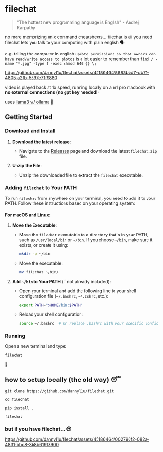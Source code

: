 # filechat

> "The hottest new programming language is English" - Andrej Karpathy

no more memorizing unix command cheatsheets... filechat is all you need  
filechat lets you talk to your computing with plain english 🗣️  

e.g. telling the computer in english `update permissions so that owners can have read/write access to photos` is a lot easier to remember than `find / -name "*.jpg" -type f -exec chmod 644 {} \;`

https://github.com/dannyl1u/filechat/assets/45186464/8883bbd7-db71-4805-a2fb-5597e71f9880

video is played back at 1x speed, running locally on a m1 pro macbook with **no external connections (no gpt key needed!)**

uses [llama3 w/ ollama](https://ollama.com/library/llama3) 🦙

## Getting Started

### Download and Install

1. **Download the latest release**:
   - Navigate to the [Releases](https://github.com/dannyl1u/filechat/releases) page and download the latest `filechat.zip` file.

2. **Unzip the File**:
   - Unzip the downloaded file to extract the `filechat` executable.

### Adding `filechat` to Your PATH

To run `filechat` from anywhere on your terminal, you need to add it to your PATH. Follow these instructions based on your operating system:

#### For macOS and Linux:

1. **Move the Executable**:
   - Move the `filechat` executable to a directory that's in your PATH, such as `/usr/local/bin` or `~/bin`. If you choose `~/bin`, make sure it exists, or create it using:
     ```bash
     mkdir -p ~/bin
     ```

   - Move the executable:
     ```bash
     mv filechat ~/bin/
     ```

2. **Add `~/bin` to Your PATH** (if not already included):
   - Open your terminal and add the following line to your shell configuration file (`~/.bashrc`, `~/.zshrc`, etc.):
     ```bash
     export PATH="$HOME/bin:$PATH"
     ```
   - Reload your shell configuration:
     ```bash
     source ~/.bashrc  # Or replace .bashrc with your specific config file
     ```

### Running

Open a new terminal and type:

```bash
filechat
```
🎉

## how to setup locally (the old way) 😴

`git clone https://github.com/dannyl1u/filechat.git`

`cd filechat`

`pip install .`

`filechat`

### but if you have filechat... 😎

https://github.com/dannyl1u/filechat/assets/45186464/002796f2-082a-4831-bbc8-3b8b61918900
